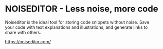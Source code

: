 # NOISEDITOR - Less noise, more code

Noiseditor is the ideal tool for storing code snippets without noise. Save your code with text explanations and illustrations, and generate links to share with others.

https://noiseditor.com/
